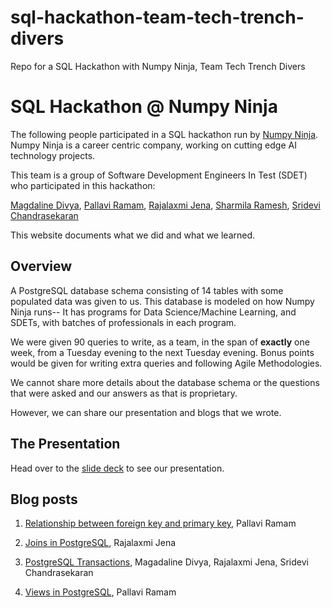 # sql-hackathon-team-tech-trench-divers

Repo for a SQL Hackathon with Numpy Ninja, Team Tech Trench Divers

# SQL Hackathon @ Numpy Ninja

The following people participated in a SQL hackathon run by [Numpy Ninja](https://www.numpyninja.com/). Numpy Ninja is a career centric company, working on cutting edge AI technology projects.

This team is a group of Software Development Engineers In Test (SDET) who participated in this hackathon:

[Magdaline Divya](https://github.com/magdadiv),
[Pallavi Ramam](https://github.com/pramam),
[Rajalaxmi Jena](https://github.com/rajalaxmijena91),
[Sharmila Ramesh](https://github.com/RameshSharmila),
[Sridevi Chandrasekaran](https://github.com/Sri-Sundar)

This website documents what we did and what we learned.

## Overview

A PostgreSQL database schema consisting of 14 tables with some populated data was given to us. This database is modeled on how Numpy Ninja runs-- It has programs for Data Science/Machine Learning, and SDETs, with batches of professionals in each program.

We were given 90 queries to write, as a team, in the span of **exactly** one week, from a Tuesday evening to the next Tuesday evening. Bonus points would be given for writing extra queries and following Agile Methodologies.

We cannot share more details about the database schema or the questions that were asked and our answers as that is proprietary.

However, we can share our presentation and blogs that we wrote.

## The Presentation

Head over to the [slide deck](https://docs.google.com/presentation/d/1myrL5XGYapWYhTagoMnyV0x66Ms0131LCL788OKqMB8/edit?usp=sharing) to see our presentation.

## Blog posts

1. [Relationship between foreign key and primary key](./docs/blog/relationship-fk-pk/index.md), Pallavi Ramam

2. [Joins in PostgreSQL](./docs/blog/joins-in-postgresql/index.md), Rajalaxmi Jena

3. [PostgreSQL Transactions](./docs/blog/postgresql-transactions/), Magadaline Divya, Rajalaxmi Jena, Sridevi Chandrasekaran

4. [Views in PostgreSQL](./docs/blog/views-in-postgresql/), Pallavi Ramam
